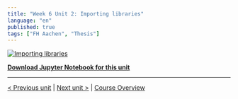 ```yaml
---
title: "Week 6 Unit 2: Importing libraries"
language: "en"
published: true
tags: ["FH Aachen", "Thesis"]
---
```


[![Importing libraries](https://img.youtube.com/vi/ZusnPbkz7UE/hqdefault.jpg)](https://youtu.be/ZusnPbkz7UE)

[**Download Jupyter Notebook for this unit**](https://opensap-video.s3.openhpicloud.de/videos/2FwzwC0rZhLsZtjVzZBw7l/rtfiles/4Xp7HbwvnWOfuygG4dXmBh/openSAP_python1_Week_6_Unit_2_importlibraries_notebook.ipynb)

---

[< Previous unit](/teaching/python-mooc/week6_unit2_selftest) | [Next unit >](/teaching/python-mooc/week6_unit1_selftest) |
[Course Overview](/teaching/python-mooc)